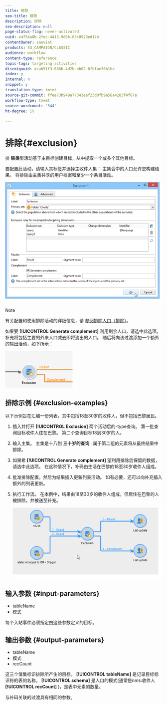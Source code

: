 ```yaml
---
title: 排除
seo-title: 排除
description: 排除
seo-description: null
page-status-flag: never-activated
uuid: e4f54a0b-2fec-4415-986b-83c8928ed174
contentOwner: sauviat
products: SG_CAMPAIGN/CLASSIC
audience: workflow
content-type: reference
topic-tags: targeting-activities
discoiquuid: acab51f3-686b-4d2b-bb02-8fbfae36b1ba
index: y
internal: n
snippet: y
translation-type: tm+mt
source-git-commit: ffee73b949a77343eaf23d0fb9a58a4283f4f87a
workflow-type: tm+mt
source-wordcount: '344'
ht-degree: 1%

---
```



# 排除{#exclusion}

排 **除类**&#x200B;型活动基于主目标创建目标，从中提取一个或多个其他目标。

要配置此活动，请输入其标签并选择主收件人集： 主集合中的人口允许您构建结果。 将排除由主集共享的用户档案和至少一个条目活动。

![](assets/s_user_segmentation_exclu.png)

>[!NOTE]
>
>有关配置和使用排除活动的详细信息，请 [参阅排除人口（排除）](../../workflow/using/targeting-data.md#excluding-a-population--exclusion-)。

如果要 **[!UICONTROL Generate complement]** 利用剩余人口，请选中此选项。 补充将包括主要的外来人口减去即将流出的人口。 随后将向该过渡添加一个额外的输出活动，如下所示：

![](assets/s_user_segmentation_exclu_compl.png)

## 排除示例 {#exclusion-examples}

以下示例旨在汇编一份列表，其中包括18至30岁的收件人，但不包括巴黎居民。

1. 插入并打开 **[!UICONTROL Exclusion]** 两个活动后的-type查询。 第一批查询目标收件人住在巴黎。 第二个查询目标18到30岁的人。
1. 输入主集。 主集是十八到 **三十岁的查询** . 属于第二组的元素将从最终结果中排除。
1. 如果希 **[!UICONTROL Generate complement]** 望利用排除后保留的数据，请选中此选项。 在这种情况下，补码由生活在巴黎的18至30岁收件人组成。
1. 批准排除配置，然后为结果插入更新列表活动。 如有必要，还可以向补充插入额外的列表更新。
1. 执行工作流。 在本例中，结果由18至30岁的收件人组成，但居住在巴黎的人被排除，并被送至补充。

   ![](assets/exclusion_example.png)

## 输入参数 {#input-parameters}

* tableName
* 模式

每个入站事件必须指定由这些参数定义的目标。

## 输出参数 {#output-parameters}

* tableName
* 模式
* recCount

这三个值集标识排除所产生的目标。 **[!UICONTROL tableName]** 是记录目标标识符的表的名称， **[!UICONTROL schema]** 是人口的模式(通常是nms:收件人 **[!UICONTROL recCount]** )，是表中元素的数量。

与补码关联的过渡具有相同的参数。
